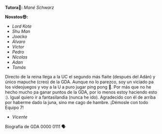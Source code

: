 **Tutora🐼:** _Mané Schwarz_

**Novatos😎:**
- _Lord Kote_
- _Shu Man_
- _Joacko_
- _Álvaro_
- _Victor_
- _Pedro_
- _Nicolas_
- _Adan_
- _Tomás_

Directo de la reina llega a la UC el segundo más flaite (después del Adán) y único mapuche (creo) de la GDA. Aunque no lo parezco, soy un viciado pa los videojuegos y voy a la U a puro jugar ping pong 🏓. Por más que no he hecho mucho pa ganar puntos de la GDA, por lo menos estoy haciendo esto :). Igual quiero ir a fantasilandia (nunca he ido). Agradecido con él de arriba por haberme dado la juna, sino me cago de hambre. ¡Démosle con todo Equipo 7!

- _Vicente_

Biografia de GDA 0000 0111 🗣️
